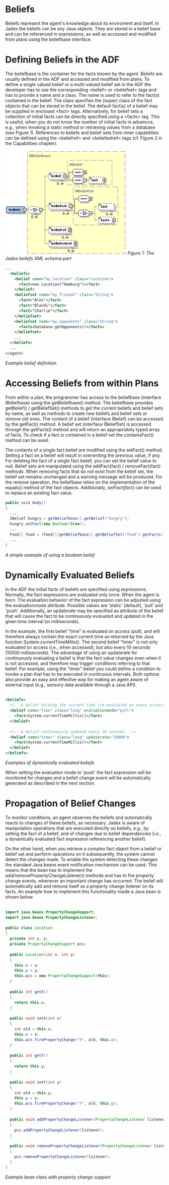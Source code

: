 # Beliefs

Beliefs represent the agent's knowledge about its enviroment and itself. In Jadex the beliefs can be any Java objects. They are stored in a belief base and can be referenced in expressions, as well as accessed and modified from plans using the beliefbase interface.

# Defining Beliefs in the ADF

The beliefbase is the container for the facts known by the agent. Beliefs are usually defined in the ADF and accessed and modified from plans. To define a single valued belief or a multi-valued belief set in the ADF the developer has to use the corresponding &lt;belief&gt; or &lt;beliefset&gt; tags and has to provide a name and a class. The name is used to refer to the fact(s) contained in the belief. The class specifies the (super) class of the fact objects that can be stored in the belief. The default fact(s) of a belief may be supplied in enclosed &lt;fact&gt; tags. Alternatively, for belief sets a collection of initial facts can be directly specified using a &lt;facts&gt; tag. This is useful, when you do not know the number of initial facts in advanvce, e.g., when invoking a static method or retrieving values from a database (see Figure 1). References to beliefs and belief sets from inner capabilities can be defined using the &lt;beliefref&gt; and &lt;beliefsetref&gt; tags (cf. Figure 2 in the Capabilities chapter).



![](jadexbeliefsadf.png)
*Figure 1: The Jadex beliefs XML schema part*
 


```xml
...
  <beliefs>
    <belief name="my_location" class="Location">
      <fact>new Location("Hamburg")</fact>
    </belief>
    <beliefset name="my_friends" class="String">
      <fact>"Alex"</fact>
      <fact>"Blandi"</fact>
      <fact>"Charlie"</fact>
    </beliefset>
    <beliefset name="my_opponents" class="String">
      <facts>Database.getOpponents()</facts>
    </beliefset>
    ...
  </beliefs>
  ...
</agent>

```


*Example belief definition*

# Accessing Beliefs from within Plans

From within a plan, the programmer has access to the beliefbase (interface IBeliefbase) using the getBeliefbase() method. The beliefbase provides getBelief() / getBeliefSet() methods to get the current beliefs and belief sets by name, as well as methods to create new beliefs and belief sets or remove old ones. The content of a belief (interface IBelief) can be accessed by the getFact() method. A belief set (interface IBeliefSet) is accessed through the getFacts() method and will return an appropriately typed array of facts. To check if a fact is contained in a belief set the containsFact() method can be used.



The contents of a single fact belief are modified using the setFact() method. Setting a fact on a belief will result in overwriting the previous value, if any. For deleting the fact of a single fact belief, you can set the belief value to null. Belief sets are manipulated using the addFact(fact) / removeFact(fact) methods. When removing facts that do not exist from the belief set, the belief set remains unchanged and a warning message will be produced. For the remove operation, the beliefbase relies on the implementation of the equals() method of the fact objects. Additionally, *setFact(fact)* can be used to replace an existing fact value.




```java
public void body()
{
  ...
  IBelief hungry = getBeliefbase().getBelief("hungry");
  hungry.setFact(new Boolean(true));
  ...
  Food[] food = (Food[])getBeliefbase().getBeliefSet("food").getFacts();
  ...
}

```


*A simple example of using a boolean belief*
 

# Dynamically Evaluated Beliefs

In the ADF the initial facts of beliefs are specified using expressions. Normally, the fact expressions are evaluated only once: When the agent is born. The evaluation behavior of the fact expression can be adjusted using the evaluationmode attribute. Possible values are 'static' (default), 'pull' and 'push'. Additionally, an updaterate may be specified as attribute of the belief that will cause the fact to be continuously evaluated and updated in the given time interval (in milliseconds).



In the example, the first belief "time" is evaluated on access (pull), and will therefore always contain the exact current time as returned by the Java function System.currentTimeMillis(). The second belief "timer" is not only evaluated on access (i.e., when accessed), but also every 10 seconds (10000 milliseconds). The advantage of using an updaterate for continuously evaluating a belief is that the fact value changes even when it is not accessed, and therefore may trigger conditions referring to that belief. For example, using the "timer" belief you could define a condition to invoke a plan that has to be executed in continuous intervals. Both options also provide an easy and effective way for making an agent aware of external input (e.g., sensory data available through a Java API).




```xml

<beliefs>
  <!-- A belief holding the current time (re-evaluated on every access). -->
  <belief name="time" class="long" evaluationmode="pull">
    <fact>System.currentTimeMillis()</fact>
  </belief>

  <!-- A belief continuously updated every 10 seconds. -->
  <belief name="timer" class="long" updaterate="10000">
    <fact>System.currentTimeMillis()</fact>
  </belief>
</beliefs>

```


*Examples of dynamically evaluated beliefs*

When setting the evaluation mode to 'push' the fact expression will be monitored for changes and a belief change event will be automatically generated as described in the next section.

# Propagation of Belief Changes

To monitor conditions, an agent observes the beliefs and automatically reacts to changes of these beliefs, as necessary. Jadex is aware of manipulation operations that are executed directly on beliefs, e.g., by setting the fact of a belief, and of changes due to belief dependencies (i.e., a dynamically evaluated fact expression referencing another belief).

On the other hand, when you retrieve a complex fact object from a belief or belief set and perform operations on it subsequently, the system cannot detect the changes made. To enable the system detecting these changes the standard Java beans event notification mechanism can be used. This means that the bean has to implement the add/removePropertyChangeListener() methods and has to fire property change events, whenever an important change has occurred. The belief will automatically add and remove itself as a property change listener on its facts. An example how to implement this functionality inside a Java bean is shown below.
   


```java

import java.beans.PropertyChangeSupport;
import java.beans.PropertyChangeListener;

public class Location 
{
  private int x, y;
  private PropertyChangeSupport pcs;

  public Location(int x, int y) 
  {
    this.x = x;
    this.y = y;
    this.pcs = new PropertyChangeSupport(this);
  }

  public int getX() 
  {
    return this.x;
  }
    
  public void setX(int x) 
  {
    int old = this.x;
    this.x = x;
    this.pcs.firePropertyChange("X", old, this.x);
  }

  public int getY() 
  {
    return this.y;
  }

  public void setY(int y) 
  {
    int old = this.y;
    this.y = y;
    this.pcs.firePropertyChange("Y", old, this.y);
  }

  public void addPropertyChangeListener(PropertyChangeListener listener) 
  {
    pcs.addPropertyChangeListener(listener);
  }

  public void removePropertyChangeListener(PropertyChangeListener listener) 
  {
    pcs.removePropertyChangeListener(listener);
  }
}

```


*Example bean class with property change support*
